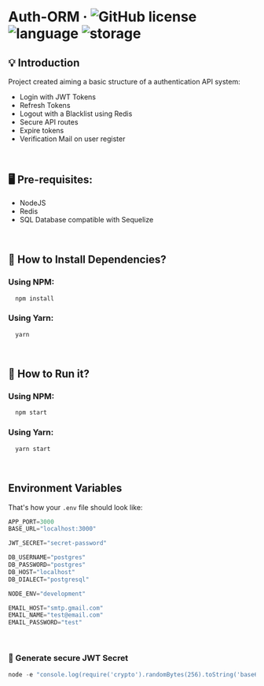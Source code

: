 # Auth-ORM &middot; ![GitHub license](https://img.shields.io/badge/license-MIT-blue.svg) ![language](https://img.shields.io/badge/language-javascript-yellow)  ![storage](https://img.shields.io/badge/storage-redis-red)

## 💡 Introduction

Project created aiming a basic structure of a authentication API system:

- Login with JWT Tokens
- Refresh Tokens
- Logout with a Blacklist using Redis
- Secure API routes
- Expire tokens
- Verification Mail on user register

<br/>

## 🖥 Pre-requisites:

- NodeJS
- Redis
- SQL Database compatible with Sequelize

<br/>

## 💾 How to Install Dependencies?

### Using NPM:

```
  npm install
```

### Using Yarn:

```
  yarn
```

<br/>

## 🚀 How to Run it?

### Using NPM:

```
  npm start
```

### Using Yarn:

```
  yarn start
```

<br/>

## Environment Variables
That's how your ```.env```  file should look like:
```js
APP_PORT=3000
BASE_URL="localhost:3000"

JWT_SECRET="secret-password"

DB_USERNAME="postgres"
DB_PASSWORD="postgres"
DB_HOST="localhost"
DB_DIALECT="postgresql"

NODE_ENV="development"

EMAIL_HOST="smtp.gmail.com"
EMAIL_NAME="test@email.com"
EMAIL_PASSWORD="test"
```
<br/>

### 🔑 Generate secure JWT Secret

```js
node -e "console.log(require('crypto').randomBytes(256).toString('base64'))"
```

